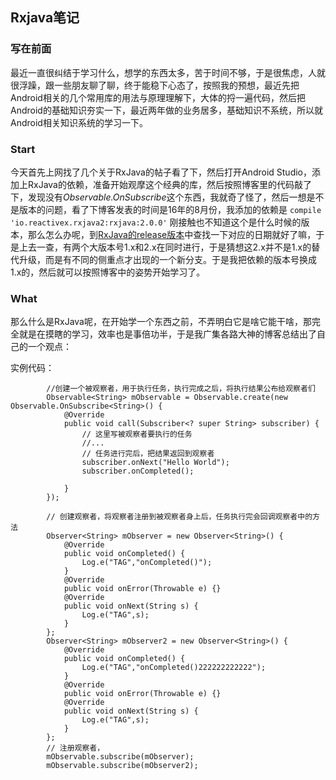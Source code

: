 ## Rxjava笔记

### 写在前面

最近一直很纠结于学习什么，想学的东西太多，苦于时间不够，于是很焦虑，人就很浮躁，跟一些朋友聊了聊，终于能稳下心态了，按照我的预想，最近先把Android相关的几个常用库的用法与原理理解下，大体的捋一遍代码，然后把Android的基础知识夯实一下，最近两年做的业务居多，基础知识不系统，所以就Android相关知识系统的学习一下。

### Start

今天首先上网找了几个关于RxJava的帖子看了下，然后打开Android Studio，添加上RxJava的依赖，准备开始观摩这个经典的库，然后按照博客里的代码敲了下，发现没有*Observable.OnSubscribe*这个东西，我就奇了怪了，然后一想是不是版本的问题，看了下博客发表的时间是16年的8月份，我添加的依赖是
`compile 'io.reactivex.rxjava2:rxjava:2.0.0'`
刚接触也不知道这个是什么时候的版本，那么怎么办呢，到[RxJava的release版本](https://github.com/ReactiveX/RxJava/releases)中查找一下对应的日期就好了嘛，于是上去一查，有两个大版本号1.x和2.x在同时进行，于是猜想这2.x并不是1.x的替代升级，而是有不同的侧重点才出现的一个新分支。于是我把依赖的版本号换成1.x的，然后就可以按照博客中的姿势开始学习了。

### What

那么什么是RxJava呢，在开始学一个东西之前，不弄明白它是啥它能干啥，那完全就是在摸瞎的学习，效率也是事倍功半，于是我广集各路大神的博客总结出了自己的一个观点：

实例代码：
```
        //创建一个被观察者，用于执行任务，执行完成之后，将执行结果公布给观察者们
        Observable<String> mObservable = Observable.create(new Observable.OnSubscribe<String>() {
            @Override
            public void call(Subscriber<? super String> subscriber) {
                // 这里写被观察者要执行的任务
                //...
                // 任务进行完后，把结果返回到观察者
                subscriber.onNext("Hello World");
                subscriber.onCompleted();

            }
        });

        // 创建观察者，将观察者注册到被观察者身上后，任务执行完会回调观察者中的方法
        Observer<String> mObserver = new Observer<String>() {
            @Override
            public void onCompleted() {
                Log.e("TAG","onCompleted()");
            }
            @Override
            public void onError(Throwable e) {}
            @Override
            public void onNext(String s) {
                Log.e("TAG",s);
            }
        };
        Observer<String> mObserver2 = new Observer<String>() {
            @Override
            public void onCompleted() {
                Log.e("TAG","onCompleted()222222222222");
            }
            @Override
            public void onError(Throwable e) {}
            @Override
            public void onNext(String s) {
                Log.e("TAG",s);
            }
        };
        // 注册观察者，
        mObservable.subscribe(mObserver);
        mObservable.subscribe(mObserver2);

```
